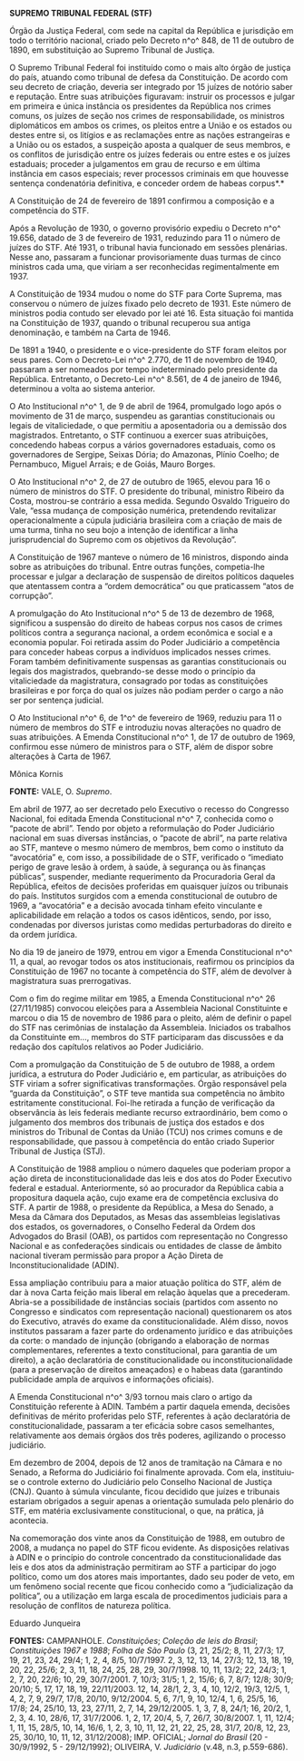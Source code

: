 **SUPREMO TRIBUNAL FEDERAL (STF)**

Órgão da Justiça Federal, com sede na capital da República e jurisdição
em todo o território nacional, criado pelo Decreto n^o^ 848, de 11 de
outubro de 1890, em substituição ao Supremo Tribunal de Justiça.

O Supremo Tribunal Federal foi instituído como o mais alto órgão de
justiça do país, atuando como tribunal de defesa da Constituição. De
acordo com seu decreto de criação, deveria ser integrado por 15 juízes
de notório saber e reputação. Entre suas atribuições figuravam: instruir
os processos e julgar em primeira e única instância os presidentes da
República nos crimes comuns, os juízes de seção nos crimes de
responsabilidade, os ministros diplomáticos em ambos os crimes, os
pleitos entre a União e os estados ou destes entre si, os litígios e as
reclamações entre as nações estrangeiras e a União ou os estados, a
suspeição aposta a qualquer de seus membros, e os conflitos de
jurisdição entre os juízes federais ou entre estes e os juízes
estaduais; proceder a julgamentos em grau de recurso e em última
instância em casos especiais; rever processos criminais em que houvesse
sentença condenatória definitiva, e conceder ordem de habeas corpus*.*

A Constituição de 24 de fevereiro de 1891 confirmou a composição e a
competência do STF.

Após a Revolução de 1930, o governo provisório expediu o Decreto n^o^
19.656, datado de 3 de fevereiro de 1931, reduzindo para 11 o número de
juízes do STF. Até 1931, o tribunal havia funcionado em sessões
plenárias. Nesse ano, passaram a funcionar provisoriamente duas turmas
de cinco ministros cada uma, que viriam a ser reconhecidas
regimentalmente em 1937.

A Constituição de 1934 mudou o nome do STF para Corte Suprema, mas
conservou o número de juízes fixado pelo decreto de 1931. Este número de
ministros podia contudo ser elevado por lei até 16. Esta situação foi
mantida na Constituição de 1937, quando o tribunal recuperou sua antiga
denominação, e também na Carta de 1946.

De 1891 a 1940, o presidente e o vice-presidente do STF foram eleitos
por seus pares. Com o Decreto-Lei n^o^ 2.770, de 11 de novembro de 1940,
passaram a ser nomeados por tempo indeterminado pelo presidente da
República. Entretanto, o Decreto-Lei n^o^ 8.561, de 4 de janeiro de
1946, determinou a volta ao sistema anterior.

O Ato Institucional n^o^ 1, de 9 de abril de 1964, promulgado logo após
o movimento de 31 de março, suspendeu as garantias constitucionais ou
legais de vitaliciedade, o que permitiu a aposentadoria ou a demissão
dos magistrados. Entretanto, o STF continuou a exercer suas atribuições,
concedendo habeas corpus a vários governadores estaduais, como os
governadores de Sergipe, Seixas Dória; do Amazonas, Plínio Coelho; de
Pernambuco, Miguel Arrais; e de Goiás, Mauro Borges.

O Ato Institucional n^o^ 2, de 27 de outubro de 1965, elevou para 16 o
número de ministros do STF. O presidente do tribunal, ministro Ribeiro
da Costa, mostrou-se contrário a essa medida. Segundo Osvaldo Trigueiro
do Vale, “essa mudança de composição numérica, pretendendo revitalizar
operacionalmente a cúpula judiciária brasileira com a criação de mais de
uma turma, tinha no seu bojo a intenção de identificar a linha
jurisprudencial do Supremo com os objetivos da Revolução”.

A Constituição de 1967 manteve o número de 16 ministros, dispondo ainda
sobre as atribuições do tribunal. Entre outras funções, competia-lhe
processar e julgar a declaração de suspensão de direitos políticos
daqueles que atentassem contra a “ordem democrática” ou que praticassem
“atos de corrupção”.

A promulgação do Ato Institucional n^o^ 5 de 13 de dezembro de 1968,
significou a suspensão do direito de habeas corpus nos casos de crimes
políticos contra a segurança nacional, a ordem econômica e social e a
economia popular. Foi retirada assim do Poder Judiciário a competência
para conceder habeas corpus a indivíduos implicados nesses crimes. Foram
também definitivamente suspensas as garantias constitucionais ou legais
dos magistrados, quebrando-se desse modo o princípio da vitaliciedade da
magistratura, consagrado por todas as constituições brasileiras e por
força do qual os juízes não podiam perder o cargo a não ser por sentença
judicial.

O Ato Institucional n^o^ 6, de 1^o^ de fevereiro de 1969, reduziu para
11 o número de membros do STF e introduziu novas alterações no quadro de
suas atribuições. A Emenda Constitucional n^o^ 1, de 17 de outubro de
1969, confirmou esse número de ministros para o STF, além de dispor
sobre alterações à Carta de 1967.

Mônica Kornis

**FONTE:** VALE, O. *Supremo*.

Em abril de 1977, ao ser decretado pelo Executivo o recesso do Congresso
Nacional, foi editada Emenda Constitucional n^o^ 7, conhecida como o
“pacote de abril”. Tendo por objeto a reformulação do Poder Judiciário
nacional em suas diversas instâncias, o “pacote de abril”, na parte
relativa ao STF, manteve o mesmo número de membros, bem como o instituto
da “avocatória” e, com isso, a possibilidade de o STF, verificado o
“imediato perigo de grave lesão à ordem, à saúde, à segurança ou às
finanças públicas”, suspender, mediante requerimento da Procuradoria
Geral da República, efeitos de decisões proferidas em quaisquer juízos
ou tribunais do país. Institutos surgidos com a emenda constitucional de
outubro de 1969, a “avocatória” e a decisão avocada tinham efeito
vinculante e aplicabilidade em relação a todos os casos idênticos,
sendo, por isso, condenadas por diversos juristas como medidas
perturbadoras do direito e da ordem jurídica.

No dia 19 de janeiro de 1979, entrou em vigor a Emenda Constitucional
n^o^ 11, a qual, ao revogar todos os atos institucionais, reafirmou os
princípios da Constituição de 1967 no tocante à competência do STF, além
de devolver à magistratura suas prerrogativas.

Com o fim do regime militar em 1985, a Emenda Constitucional n^o^ 26
(27/11/1985) convocou eleições para a Assembleia Nacional Constituinte e
marcou o dia 15 de novembro de 1986 para o pleito, além de definir o
papel do STF nas cerimônias de instalação da Assembleia. Iniciados os
trabalhos da Constituinte em..., membros do STF participaram das
discussões e da redação dos capítulos relativos ao Poder Judiciário.

Com a promulgação da Constituição de 5 de outubro de 1988, a ordem
jurídica, a estrutura do Poder Judiciário e, em particular, as
atribuições do STF viriam a sofrer significativas transformações. Órgão
responsável pela “guarda da Constituição”, o STF teve mantida sua
competência no âmbito estritamente constitucional. Foi-lhe retirada a
função de verificação da observância às leis federais mediante recurso
extraordinário, bem como o julgamento dos membros dos tribunais de
justiça dos estados e dos ministros do Tribunal de Contas da União (TCU)
nos crimes comuns e de responsabilidade, que passou à competência do
então criado Superior Tribunal de Justiça (STJ).

A Constituição de 1988 ampliou o número daqueles que poderiam propor a
ação direta de inconstitucionalidade das leis e dos atos do Poder
Executivo federal e estadual. Anteriormente, só ao procurador da
República cabia a propositura daquela ação, cujo exame era de
competência exclusiva do STF. A partir de 1988, o presidente da
República, a Mesa do Senado, a Mesa da Câmara dos Deputados, as Mesas
das assembleias legislativas dos estados, os governadores, o Conselho
Federal da Ordem dos Advogados do Brasil (OAB), os partidos com
representação no Congresso Nacional e as confederações sindicais ou
entidades de classe de âmbito nacional tiveram permissão para propor a
Ação Direta de Inconstitucionalidade (ADIN).

Essa ampliação contribuiu para a maior atuação política do STF, além de
dar à nova Carta feição mais liberal em relação àquelas que a
precederam. Abria-se a possibilidade de instâncias sociais (partidos com
assento no Congresso e sindicatos com representação nacional)
questionarem os atos do Executivo, através do exame da
constitucionalidade. Além disso, novos institutos passaram a fazer parte
do ordenamento jurídico e das atribuições da corte: o mandado de
injunção (obrigando a elaboração de normas complementares, referentes a
texto constitucional, para garantia de um direito), a ação declaratória
de constitucionalidade ou inconstitucionalidade (para a preservação de
direitos ameaçados) e o habeas data (garantindo publicidade ampla de
arquivos e informações oficiais).

A Emenda Constitucional n^o^ 3/93 tornou mais claro o artigo da
Constituição referente à ADIN. Também a partir daquela emenda, decisões
definitivas de mérito proferidas pelo STF, referentes à ação
declaratória de constitucionalidade, passaram a ter eficácia sobre casos
semelhantes, relativamente aos demais órgãos dos três poderes,
agilizando o processo judiciário.

Em dezembro de 2004, depois de 12 anos de tramitação na Câmara e no
Senado, a Reforma do Judiciário foi finalmente aprovada. Com ela,
instituiu-se o controle externo do Judiciário pelo Conselho Nacional de
Justiça (CNJ). Quanto à súmula vinculante, ficou decidido que juízes e
tribunais estariam obrigados a seguir apenas a orientação sumulada pelo
plenário do STF, em matéria exclusivamente constitucional, o que, na
prática, já acontecia.

Na comemoração dos vinte anos da Constituição de 1988, em outubro de
2008, a mudança no papel do STF ficou evidente. As disposições relativas
à ADIN e o princípio do controle concentrado da constitucionalidade das
leis e dos atos da administração permitiram ao STF a participar do jogo
político, como um dos atores mais importantes, dado seu poder de veto,
em um fenômeno social recente que ficou conhecido como a “judicialização
da política”, ou a utilização em larga escala de procedimentos judiciais
para a resolução de conflitos de natureza política.

Eduardo Junqueira

**FONTES:** CAMPANHOLE. *Constituições*; *Coleção de leis do Brasil*;
*Constituições 1967 e 1988*; *Folha de São Paulo* (3, 21, 25/2; 8, 11,
27/3; 17, 19, 21, 23, 24, 29/4; 1, 2, 4, 8/5, 10/7/1997. 2, 3, 12, 13,
14, 27/3; 12, 13, 18, 19, 20, 22, 25/6; 2, 3, 11, 18, 24, 25, 28, 29,
30/7/1998. 10, 11, 13/2; 22, 24/3; 1, 2, 7, 20, 22/6; 10, 29, 30/7/2001.
7, 10/3; 31/5; 1, 2, 15/6; 6, 7, 8/7; 12/8; 30/9; 20/10; 5, 17, 17, 18,
19, 22/11/2003. 12, 14, 28/1, 2, 3, 4, 10, 12/2, 19/3, 12/5, 1, 4, 2, 7,
9, 29/7, 17/8, 20/10, 9/12/2004. 5, 6, 7/1, 9, 10, 12/4, 1, 6, 25/5, 16,
17/8; 24, 25/10, 13, 23, 27/11, 2, 7, 14, 29/12/2005. 1, 3, 7, 8, 24/1;
16, 20/2, 1, 2, 3, 4. 10, 28/6, 17, 31/7/2006. 1, 2, 17, 20/4, 5, 7,
26/7, 30/8/2007. 1, 11, 12/4; 1, 11, 15, 28/5, 10, 14, 16/6, 1, 2, 3,
10, 11, 12, 21, 22, 25, 28, 31/7, 20/8, 12, 23, 25, 30/10, 10, 11, 12,
31/12/2008); IMP. OFICIAL; *Jornal do Brasil* (20 - 30/9/1992, 5 -
29/12/1992); OLIVEIRA, V. *Judiciário* (v.48, n.3, p.559-686).
